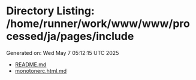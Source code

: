 # Directory Listing: /home/runner/work/www/www/processed/ja/pages/include
Generated on: Wed May  7 05:12:15 UTC 2025

- [README.md](README.md)
- [monotonerc.html.md](monotonerc.html.md)
